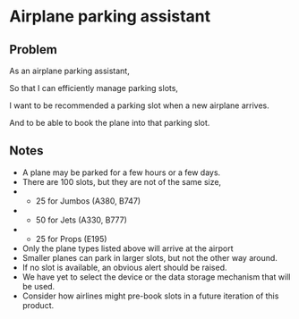 
# Airplane parking assistant

## Problem
As an airplane parking assistant,

So that I can efficiently manage parking slots,

I want to be recommended a parking slot when a new airplane arrives.

And to be able to book the plane into that parking slot.

## Notes
-	A plane may be parked for a few hours or a few days.
-	There are 100 slots, but they are not of the same size,
- -	25 for Jumbos (A380, B747)
- -	50 for Jets (A330, B777)
- -	25 for Props (E195)
-	Only the plane types listed above will arrive at the airport
-	Smaller planes can park in larger slots, but not the other way around.
-	If no slot is available, an obvious alert should be raised.
-	We have yet to select the device or the data storage mechanism that will be used.
-	Consider how airlines might pre-book slots in a future iteration of this product.

